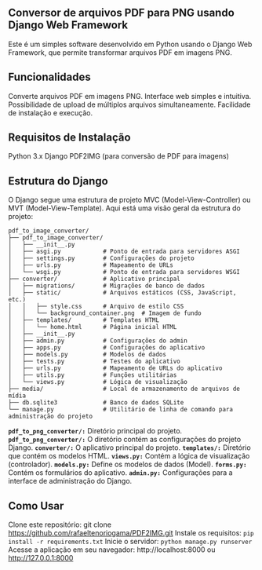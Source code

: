 ## Conversor de arquivos PDF para PNG usando Django Web Framework

Este é um simples software desenvolvido em Python usando o Django Web Framework, que permite transformar arquivos PDF em imagens PNG.

## Funcionalidades

Converte arquivos PDF em imagens PNG.
Interface web simples e intuitiva.
Possibilidade de upload de múltiplos arquivos simultaneamente.
Facilidade de instalação e execução.

## Requisitos de Instalação

Python 3.x
Django
PDF2IMG (para conversão de PDF para imagens)

## Estrutura do Django

O Django segue uma estrutura de projeto MVC (Model-View-Controller) ou MVT (Model-View-Template). Aqui está uma visão geral da estrutura do projeto:

    pdf_to_image_converter/
    ├── pdf_to_image_converter/
    │   ├── __init__.py
    │   ├── asgi.py            # Ponto de entrada para servidores ASGI
    │   ├── settings.py        # Configurações do projeto
    │   ├── urls.py            # Mapeamento de URLs
    │   └── wsgi.py            # Ponto de entrada para servidores WSGI
    ├── converter/             # Aplicativo principal
    │   ├── migrations/        # Migrações de banco de dados
    │   ├── static/            # Arquivos estáticos (CSS, JavaScript, etc.)
    │   │   ├── style.css      # Arquivo de estilo CSS
    │   │   └── background_container.png  # Imagem de fundo
    │   ├── templates/         # Templates HTML
    │   │   └── home.html      # Página inicial HTML
    │   ├── __init__.py
    │   ├── admin.py           # Configurações do admin
    │   ├── apps.py            # Configurações do aplicativo
    │   ├── models.py          # Modelos de dados
    │   ├── tests.py           # Testes do aplicativo
    │   ├── urls.py            # Mapeamento de URLs do aplicativo
    │   ├── utils.py           # Funções utilitárias
    │   └── views.py           # Lógica de visualização
    ├── media/                 # Local de armazenamento de arquivos de mídia
    ├── db.sqlite3             # Banco de dados SQLite
    └── manage.py              # Utilitário de linha de comando para administração do projeto

**`pdf_to_png_converter/:`** Diretório principal do projeto.
**`pdf_to_png_converter/:`** O diretório contém as configurações do projeto Django.
**`converter/:`** O aplicativo principal do projeto.
**`templates/:`** Diretório que contém os modelos HTML.
**`views.py:`** Contém a lógica de visualização (controlador).
**`models.py:`** Define os modelos de dados (Model).
**`forms.py:`** Contém os formulários do aplicativo.
**`admin.py:`** Configurações para a interface de administração do Django.

## Como Usar

Clone este repositório: git clone https://github.com/rafaeltenoriogama/PDF2IMG.git
Instale os requisitos: `pip install -r requirements.txt`
Inicie o servidor: `python manage.py runserver`
Acesse a aplicação em seu navegador: http://localhost:8000 ou http://127.0.0.1:8000
